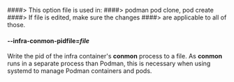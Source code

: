 ####> This option file is used in:
####>   podman pod clone, pod create
####> If file is edited, make sure the changes
####> are applicable to all of those.
#### **--infra-conmon-pidfile**=*file*

Write the pid of the infra container's **conmon** process to a file. As **conmon** runs in a separate process than Podman, this is necessary when using systemd to manage Podman containers and pods.
